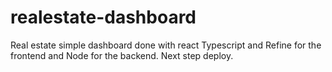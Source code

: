 # realestate-dashboard
Real estate simple dashboard done with react Typescript and Refine for the frontend and Node for the backend.
Next step deploy.
